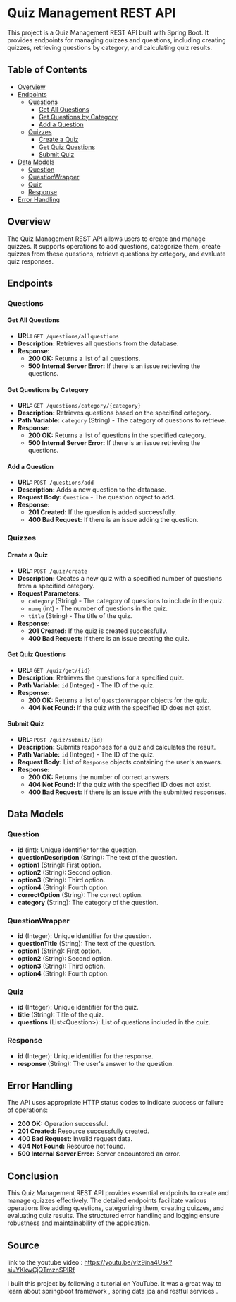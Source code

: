 # Quiz Management REST API

This project is a Quiz Management REST API built with Spring Boot. It provides endpoints for managing quizzes and questions, including creating quizzes, retrieving questions by category, and calculating quiz results. 

## Table of Contents

- [Overview](#overview)
- [Endpoints](#endpoints)
  - [Questions](#questions)
    - [Get All Questions](#get-all-questions)
    - [Get Questions by Category](#get-questions-by-category)
    - [Add a Question](#add-a-question)
  - [Quizzes](#quizzes)
    - [Create a Quiz](#create-a-quiz)
    - [Get Quiz Questions](#get-quiz-questions)
    - [Submit Quiz](#submit-quiz)
- [Data Models](#data-models)
  - [Question](#question)
  - [QuestionWrapper](#questionwrapper)
  - [Quiz](#quiz)
  - [Response](#response)
- [Error Handling](#error-handling)


## Overview

The Quiz Management REST API allows users to create and manage quizzes. It supports operations to add questions, categorize them, create quizzes from these questions, retrieve questions by category, and evaluate quiz responses.

## Endpoints

### Questions

#### Get All Questions

- **URL:** `GET /questions/allquestions`
- **Description:** Retrieves all questions from the database.
- **Response:**
  - **200 OK:** Returns a list of all questions.
  - **500 Internal Server Error:** If there is an issue retrieving the questions.

#### Get Questions by Category

- **URL:** `GET /questions/category/{category}`
- **Description:** Retrieves questions based on the specified category.
- **Path Variable:** `category` (String) - The category of questions to retrieve.
- **Response:**
  - **200 OK:** Returns a list of questions in the specified category.
  - **500 Internal Server Error:** If there is an issue retrieving the questions.

#### Add a Question

- **URL:** `POST /questions/add`
- **Description:** Adds a new question to the database.
- **Request Body:** `Question` - The question object to add.
- **Response:**
  - **201 Created:** If the question is added successfully.
  - **400 Bad Request:** If there is an issue adding the question.

### Quizzes

#### Create a Quiz

- **URL:** `POST /quiz/create`
- **Description:** Creates a new quiz with a specified number of questions from a specified category.
- **Request Parameters:**
  - `category` (String) - The category of questions to include in the quiz.
  - `numq` (int) - The number of questions in the quiz.
  - `title` (String) - The title of the quiz.
- **Response:**
  - **201 Created:** If the quiz is created successfully.
  - **400 Bad Request:** If there is an issue creating the quiz.

#### Get Quiz Questions

- **URL:** `GET /quiz/get/{id}`
- **Description:** Retrieves the questions for a specified quiz.
- **Path Variable:** `id` (Integer) - The ID of the quiz.
- **Response:**
  - **200 OK:** Returns a list of `QuestionWrapper` objects for the quiz.
  - **404 Not Found:** If the quiz with the specified ID does not exist.

#### Submit Quiz

- **URL:** `POST /quiz/submit/{id}`
- **Description:** Submits responses for a quiz and calculates the result.
- **Path Variable:** `id` (Integer) - The ID of the quiz.
- **Request Body:** List of `Response` objects containing the user's answers.
- **Response:**
  - **200 OK:** Returns the number of correct answers.
  - **404 Not Found:** If the quiz with the specified ID does not exist.
  - **400 Bad Request:** If there is an issue with the submitted responses.

## Data Models

### Question

- **id** (int): Unique identifier for the question.
- **questionDescription** (String): The text of the question.
- **option1** (String): First option.
- **option2** (String): Second option.
- **option3** (String): Third option.
- **option4** (String): Fourth option.
- **correctOption** (String): The correct option.
- **category** (String): The category of the question.

### QuestionWrapper

- **id** (Integer): Unique identifier for the question.
- **questionTitle** (String): The text of the question.
- **option1** (String): First option.
- **option2** (String): Second option.
- **option3** (String): Third option.
- **option4** (String): Fourth option.

### Quiz

- **id** (Integer): Unique identifier for the quiz.
- **title** (String): Title of the quiz.
- **questions** (List\<Question>): List of questions included in the quiz.

### Response

- **id** (Integer): Unique identifier for the response.
- **response** (String): The user's answer to the question.

## Error Handling

The API uses appropriate HTTP status codes to indicate success or failure of operations:
- **200 OK:** Operation successful.
- **201 Created:** Resource successfully created.
- **400 Bad Request:** Invalid request data.
- **404 Not Found:** Resource not found.
- **500 Internal Server Error:** Server encountered an error.

## Conclusion

This Quiz Management REST API provides essential endpoints to create and manage quizzes effectively. The detailed endpoints facilitate various operations like adding questions, categorizing them, creating quizzes, and evaluating quiz results. The structured error handling and logging ensure robustness and maintainability of the application.

## Source

link to the youtube video : https://youtu.be/vlz9ina4Usk?si=YKkwCjQTmznSPIRf

I built this project by following a tutorial on YouTube. It was a great way to learn about springboot framework , spring data jpa and restful services .
